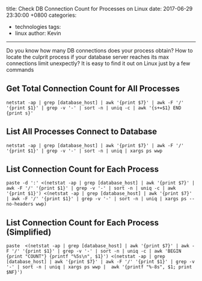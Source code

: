 title: Check DB Connection Count for Processes on Linux
date: 2017-06-29 23:30:00 +0800
categories:
 - technologies
tags:
 - linux
author: Kevin
---

Do you know how many DB connections does your process obtain? How to locate the culprit process if your database server reaches its max connections limit unexpectly? It is easy to find it out on Linux just by a few commands


<!--more-->

## Get Total Connection Count for All Processes

```
netstat -ap | grep [database_host] | awk '{print $7}' | awk -F '/' '{print $1}' | grep -v '-' | sort -n | uniq -c | awk '{s+=$1} END {print s}'
```

##  List All Processes Connect to Database

```
netstat -ap | grep [database_host] | awk '{print $7}' | awk -F '/' '{print $1}' | grep -v '-' | sort -n | uniq | xargs ps wwp
```

## List Connection Count for Each Process

```
paste -d ':' <(netstat -ap | grep [database_host] | awk '{print $7}' | awk -F '/' '{print $1}' | grep -v '-' | sort -n | uniq -c | awk '{print $1}') <(netstat -ap | grep [database_host] | awk '{print $7}' | awk -F '/' '{print $1}' | grep -v '-' | sort -n | uniq | xargs ps --no-headers wwp)
```

## List Connection Count for Each Process (Simplified)

```
paste  <(netstat -ap | grep [database_host] | awk '{print $7}' | awk -F '/' '{print $1}' | grep -v '-' | sort -n | uniq -c | awk 'BEGIN {print "COUNT"} {printf "%5s\n", $1}') <(netstat -ap | grep [database_host] | awk '{print $7}' | awk -F '/' '{print $1}' | grep -v '-' | sort -n | uniq | xargs ps wwp |  awk '{printf "%-8s", $1; print $NF}')
```





